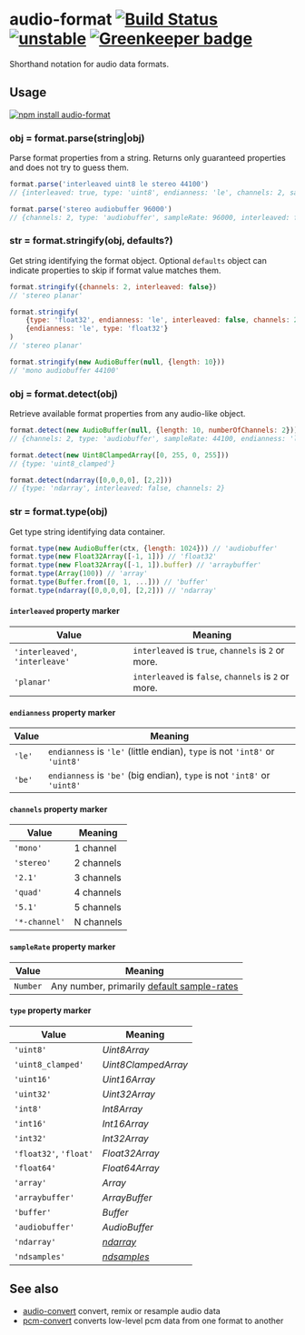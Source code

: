 # audio-format [![Build Status](https://travis-ci.org/audiojs/audio-format.svg?branch=master)](https://travis-ci.org/audiojs/audio-format) [![unstable](https://img.shields.io/badge/stability-unstable-green.svg)](http://github.com/badges/stability-badges) [![Greenkeeper badge](https://badges.greenkeeper.io/audiojs/audio-format.svg)](https://greenkeeper.io/)

Shorthand notation for audio data formats.

## Usage

[![npm install audio-format](https://nodei.co/npm/audio-format.png?mini=true)](https://npmjs.org/package/audio-format/)

### obj = format.parse(string|obj)

Parse format properties from a string. Returns only guaranteed properties and does not try to guess them.

```js
format.parse('interleaved uint8 le stereo 44100')
// {interleaved: true, type: 'uint8', endianness: 'le', channels: 2, sampleRate: 44100}

format.parse('stereo audiobuffer 96000')
// {channels: 2, type: 'audiobuffer', sampleRate: 96000, interleaved: false, endianness: 'le'}
```

### str = format.stringify(obj, defaults?)

Get string identifying the format object. Optional `defaults` object can indicate properties to skip if format value matches them.

```js
format.stringify({channels: 2, interleaved: false})
// 'stereo planar'

format.stringify(
	{type: 'float32', endianness: 'le', interleaved: false, channels: 2},
	{endianness: 'le', type: 'float32'}
)
// 'stereo planar'

format.stringify(new AudioBuffer(null, {length: 10}))
// 'mono audiobuffer 44100'
```

### obj = format.detect(obj)

Retrieve available format properties from any audio-like object.

```js
format.detect(new AudioBuffer(null, {length: 10, numberOfChannels: 2}))
// {channels: 2, type: 'audiobuffer', sampleRate: 44100, endianness: 'le', interleaved: false}

format.detect(new Uint8ClampedArray([0, 255, 0, 255]))
// {type: 'uint8_clamped'}

format.detect(ndarray([0,0,0,0], [2,2]))
// {type: 'ndarray', interleaved: false, channels: 2}
```

### str = format.type(obj)

Get type string identifying data container.

```js
format.type(new AudioBuffer(ctx, {length: 1024})) // 'audiobuffer'
format.type(new Float32Array([-1, 1])) // 'float32'
format.type(new Float32Array([-1, 1]).buffer) // 'arraybuffer'
format.type(Array(100)) // 'array'
format.type(Buffer.from([0, 1, ...])) // 'buffer'
format.type(ndarray([0,0,0,0], [2,2])) // 'ndarray'
```


#### `interleaved` property marker

| Value | Meaning |
|---|---|
| `'interleaved'`, `'interleave'` | `interleaved` is `true`, `channels` is `2` or more. |
| `'planar'` | `interleaved` is `false`, `channels` is `2` or more. |

#### `endianness` property marker

| Value | Meaning |
|---|---|
| `'le'` | `endianness` is `'le'` (little endian), `type` is not `'int8'` or `'uint8'` |
| `'be'` | `endianness` is `'be'` (big endian), `type` is not `'int8'` or `'uint8'` |

#### `channels` property marker

| Value | Meaning |
|---|---|
| `'mono'` | 1 channel |
| `'stereo'` | 2 channels |
| `'2.1'` | 3 channels |
| `'quad'` | 4 channels |
| `'5.1'` | 5 channels |
| `'*-channel'` | N channels |

#### `sampleRate` property marker

| Value | Meaning |
|---|---|
| `Number` | Any number, primarily [default sample-rates](https://github.com/audiojs/sample-rate) |

#### `type` property marker

| Value | Meaning |
|---|---|
| `'uint8'` | _Uint8Array_ |
| `'uint8_clamped'` | _Uint8ClampedArray_ |
| `'uint16'` | _Uint16Array_ |
| `'uint32'` | _Uint32Array_ |
| `'int8'` | _Int8Array_ |
| `'int16'` | _Int16Array_ |
| `'int32'` | _Int32Array_ |
| `'float32'`, `'float'` | _Float32Array_ |
| `'float64'` | _Float64Array_ |
| `'array'` | _Array_ |
| `'arraybuffer'` | _ArrayBuffer_ |
| `'buffer'` | _Buffer_ |
| `'audiobuffer'` | _AudioBuffer_ |
| `'ndarray'` | [_ndarray_](https://github.com/scijs/ndarray) |
| `'ndsamples'` | [_ndsamples_](https://github.com/livejs/ndsamples) |


## See also

* [audio-convert](https://github.com/audiojs/pcm-convert) convert, remix or resample audio data
* [pcm-convert](https://github.com/audiojs/pcm-convert) converts low-level pcm data from one format to another
